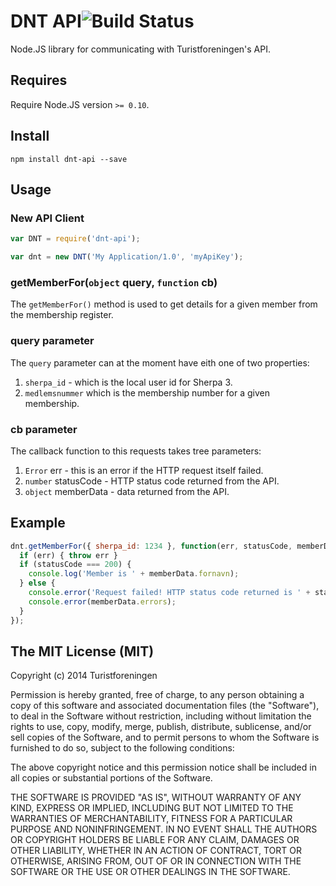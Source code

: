 DNT API![Build Status](https://drone.io/github.com/Turistforeningen/node-dnt-api/status.png)
===========

Node.JS library for communicating with Turistforeningen's API.

## Requires

Require Node.JS version `>= 0.10`.

## Install

```
npm install dnt-api --save
```

## Usage

### New API Client

```javascript
var DNT = require('dnt-api');

var dnt = new DNT('My Application/1.0', 'myApiKey');
```

### getMemberFor(`object` query, `function` cb)

The `getMemberFor()` method is used to get details for a given member from the
membership register.

### query parameter

The `query` parameter can at the moment have eith one of two properties:

1. `sherpa_id` - which is the local user id for Sherpa 3.
2. `medlemsnummer` which is the membership number for a given membership.

### cb parameter

The callback function to this requests takes tree parameters:

1. `Error` err - this is an error if the HTTP request itself failed.
2. `number` statusCode - HTTP status code returned from the API.
3. `object` memberData - data returned from the API.

## Example

```javascript
dnt.getMemberFor({ sherpa_id: 1234 }, function(err, statusCode, memberData) {
  if (err) { throw err }
  if (statusCode === 200) {
    console.log('Member is ' + memberData.fornavn);
  } else {
    console.error('Request failed! HTTP status code returned is ' + statusCode);
    console.error(memberData.errors);
  }
});
```

## The MIT License (MIT)

Copyright (c) 2014 Turistforeningen

Permission is hereby granted, free of charge, to any person obtaining a copy of
this software and associated documentation files (the "Software"), to deal in
the Software without restriction, including without limitation the rights to
use, copy, modify, merge, publish, distribute, sublicense, and/or sell copies of
the Software, and to permit persons to whom the Software is furnished to do so,
subject to the following conditions:

The above copyright notice and this permission notice shall be included in all
copies or substantial portions of the Software.

THE SOFTWARE IS PROVIDED "AS IS", WITHOUT WARRANTY OF ANY KIND, EXPRESS OR
IMPLIED, INCLUDING BUT NOT LIMITED TO THE WARRANTIES OF MERCHANTABILITY, FITNESS
FOR A PARTICULAR PURPOSE AND NONINFRINGEMENT. IN NO EVENT SHALL THE AUTHORS OR
COPYRIGHT HOLDERS BE LIABLE FOR ANY CLAIM, DAMAGES OR OTHER LIABILITY, WHETHER
IN AN ACTION OF CONTRACT, TORT OR OTHERWISE, ARISING FROM, OUT OF OR IN
CONNECTION WITH THE SOFTWARE OR THE USE OR OTHER DEALINGS IN THE SOFTWARE.
